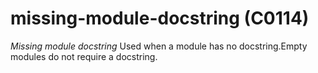 # missing-module-docstring (C0114)

*Missing module docstring* Used when a module has no docstring.Empty
modules do not require a docstring.
